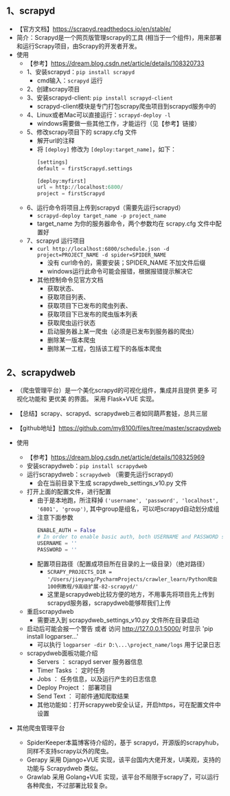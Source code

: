## 1、scrapyd
- 【官方文档】https://scrapyd.readthedocs.io/en/stable/
- 简介：Scrapyd是一个网页版管理scrapy的工具 (相当于一个组件)，用来部署和运行Scrapy项目，由Scrapy的开发者开发。
- 使用
    - 【参考】https://dream.blog.csdn.net/article/details/108320733
    - 1、安装scrapyd：`pip install scrapyd`
        - cmd输入：`scrapyd` 运行
    - 2、创建scrapy项目
    - 3、安装scrapyd-client: `pip install scrapyd-client`
        - scrapyd-client模块是专门打包scrapy爬虫项目到scrapyd服务中的
    - 4、Linux或者Mac可以直接运行：`scrapyd-deploy -l`
        - windows需要做一些其他工作，才能运行（见【参考】链接）
    - 5、修改scrapy项目下的 scrapy.cfg 文件
        - 解开url的注释
        - 将 `[deploy]` 修改为 `[deploy:target_name]`，如下：
            ```python
            [settings]
            default = firstScrapyd.settings
            
            [deploy:myfirst]
            url = http://localhost:6800/
            project = firstScrapyd
            ``` 
    - 6、运行命令将项目上传到scrapyd（需要先运行scrapyd）
        - `scrapyd-deploy target_name -p project_name`
        - target_name 为你的服务器命令，两个参数均在 scrapy.cfg 文件中配置好
    - 7、scrapyd 运行项目
        - `curl http://localhost:6800/schedule.json -d project=PROJECT_NAME -d spider=SPIDER_NAME`
            - 没有 curl命令的，需要安装；SPIDER_NAME 不加文件后缀
            - windows运行此命令可能会报错，根据报错提示解决它
        - 其他控制命令见官方文档
            - 获取状态、
            - 获取项目列表、
            - 获取项目下已发布的爬虫列表、
            - 获取项目下已发布的爬虫版本列表
            - 获取爬虫运行状态
            - 启动服务器上某一爬虫（必须是已发布到服务器的爬虫）
            - 删除某一版本爬虫
            - 删除某一工程，包括该工程下的各版本爬虫
         
## 2、scrapydweb
- （爬虫管理平台）是一个美化scrapyd的可视化组件，集成并且提供 更多 可视化功能和 更优美 的界面。
  采用 Flask+VUE 实现。
- 【总结】scrapy、scrapyd、scrapydweb三者如同葫芦套娃，总共三层
- 【github地址】https://github.com/my8100/files/tree/master/scrapydweb
- 使用
    - 【参考】https://dream.blog.csdn.net/article/details/108325969
    - 安装scrapydweb：`pip install scrapydweb`
    - 运行scrapydweb：`scrapydweb` （需要先运行scrapyd）
        - 会在当前目录下生成 scrapydweb_settings_v10.py 文件
    - 打开上面的配置文件，进行配置
        - 由于是本地跑，所注释掉 `('username', 'password', 'localhost', '6801', 'group')`, 其中group是组名，可以吧scrapyd自动划分成组
        - 注意下面参数
            ```python
            ENABLE_AUTH = False
            # In order to enable basic auth, both USERNAME and PASSWORD should be non-empty strings.
            USERNAME = ''
            PASSWORD = ''
            ```
        - 配置项目路径（配置成项目所在目录的上一级目录）（绝对路径）
            - `SCRAPY_PROJECTS_DIR = '/Users/jieyang/PycharmProjects/crawler_learn/Python爬虫100例教程/9高级扩展-82-scrapyd/'`
            - 这里是scrapydweb比较方便的地方，不用事先将项目先上传到scrapyd服务器，scrapydweb能够帮我们上传
    - 重启scrapydweb
        - 需要进入到 scrapydweb_settings_v10.py 文件所在目录启动
    - 启动后可能会报一个警告 或者 访问 http://127.0.0.1:5000/ 时显示 'pip install logparser...'
        - 可以执行 `logparser -dir D:\...\project_name/logs` 用于记录日志
    - scrapydweb面板功能介绍
        - Servers ：         scrapyd server 服务器信息
        - Timer Tasks ：     定时任务
        - Jobs ：            任务信息，以及运行产生的日志信息
        - Deploy Project ：  部署项目
        - Send Text ：       可邮件通知爬取结果
        - 其他功能如：打开scrapyweb安全认证，开启https，可在配置文件中设置
    
- 其他爬虫管理平台
    - SpiderKeeper本篇博客待介绍的，基于 scrapyd，开源版的scrapyhub，同样不支持scrapy以外的爬虫。
    - Gerapy 采用 Django+VUE 实现，该平台国内大佬开发，UI美观，支持的功能与 Scrapydweb 类似。
    - Grawlab 采用 Golang+VUE 实现，该平台不局限于scrapy了，可以运行各种爬虫，不过部署比较复杂。